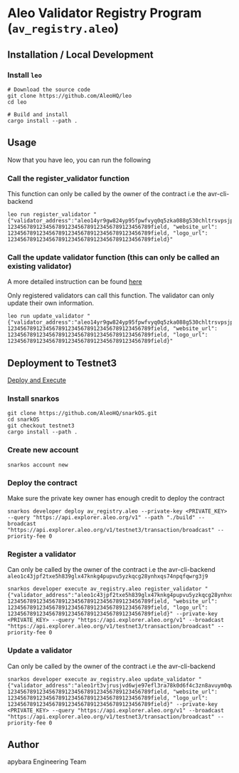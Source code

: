 # Aleo Validator Registry Program (`av_registry.aleo`)

## Installation / Local Development
### Install `leo`
```
# Download the source code
git clone https://github.com/AleoHQ/leo
cd leo

# Build and install
cargo install --path .
```

## Usage
Now that you have leo, you can run the following
### Call the register_validator function
This function can only be called by the owner of the contract i.e the avr-cli-backend
```
leo run register_validator "{"validator_address":"aleo14yr9gw824yp95fpwfvyq0q5zka088g530chltrsvpsjpusqupgrqlgcu84","name": 123456789123456789123456789123456789123456789field, "website_url": 123456789123456789123456789123456789123456789field, "logo_url": 123456789123456789123456789123456789123456789field}"
```

### Call the update validator function (this can only be called an existing validator)

A more detailed instruction can be found [here](https://apybara.notion.site/AVR-How-to-update-the-validator-registry-a56f080224b348dc9ff320c12439f814)

Only registered validators can call this function. The validator can only update their own information.
```
leo run update_validator "{"validator_address":"aleo14yr9gw824yp95fpwfvyq0q5zka088g530chltrsvpsjpusqupgrqlgcu84","name": 123456789123456789123456789123456789123456789field, "website_url": 123456789123456789123456789123456789123456789field, "logo_url": 123456789123456789123456789123456789123456789field}"
```

## Deployment to Testnet3
[Deploy and Execute](https://developer.aleo.org/testnet/getting_started/deploy_execute)

### Install snarkos
```
git clone https://github.com/AleoHQ/snarkOS.git
cd snarkOS
git checkout testnet3
cargo install --path .
```
### Create new account
```
snarkos account new
```
### Deploy the contract
Make sure the private key owner has enough credit to deploy the contract
```
snarkos developer deploy av_registry.aleo --private-key <PRIVATE_KEY> --query "https://api.explorer.aleo.org/v1" --path "./build" --broadcast "https://api.explorer.aleo.org/v1/testnet3/transaction/broadcast" --priority-fee 0
```

### Register a validator
Can only be called by the owner of the contract i.e the avr-cli-backend `aleo1c43jpf2txe5h839glx47knkg4pupvu5yzkqcg28ynhxqs74npqfqwrg3j9`
```
snarkos developer execute av_registry.aleo register_validator "{"validator_address":"aleo1c43jpf2txe5h839glx47knkg4pupvu5yzkqcg28ynhxqs74npqfqwrg3j9","name": 123456789123456789123456789123456789123456789field, "website_url": 123456789123456789123456789123456789123456789field, "logo_url": 123456789123456789123456789123456789123456789field}" --private-key <PRIVATE_KEY> --query "https://api.explorer.aleo.org/v1" --broadcast "https://api.explorer.aleo.org/v1/testnet3/transaction/broadcast" --priority-fee 0
```

### Update a validator
Can only be called by the owner of the contract i.e the avr-cli-backend
```
snarkos developer execute av_registry.aleo update_validator "{"validator_address":"aleo1rt3vjrusjvd6wje97efl3ra78k0d6f4c3zn8avuym0qwkl4njv9shhmfsk","name": 123456789123456789123456789123456789123456789field, "website_url": 123456789123456789123456789123456789123456789field, "logo_url": 123456789123456789123456789123456789123456789field}" --private-key <PRIVATE_KEY> --query "https://api.explorer.aleo.org/v1" --broadcast "https://api.explorer.aleo.org/v1/testnet3/transaction/broadcast" --priority-fee 0
```

## Author
apybara Engineering Team
